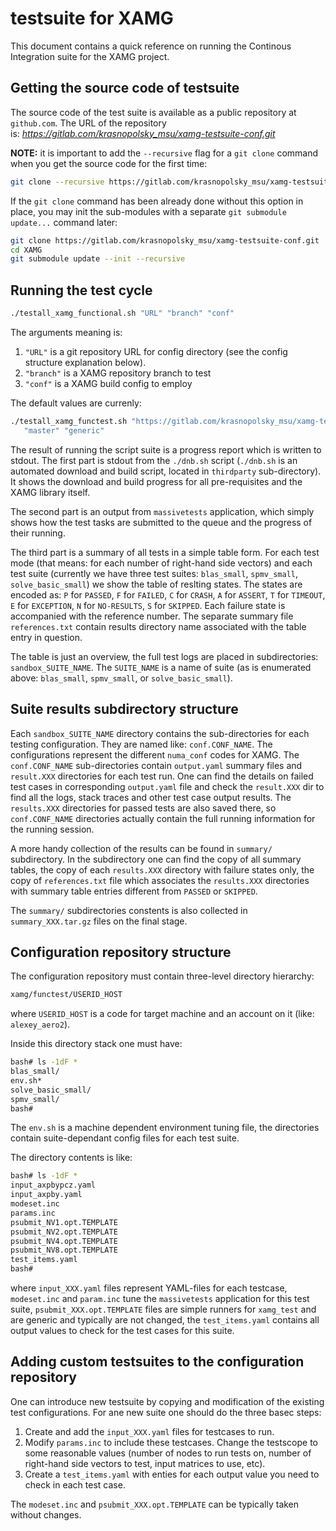 # testsuite for XAMG

This document contains a quick reference on running the Continous Integration suite for the XAMG project.

## Getting the source code of testsuite

The source code of the test suite is available as a public repository at `github.com`. The URL of the repository is:&nbsp;*https://gitlab.com/krasnopolsky_msu/xamg-testsuite-conf.git*

**NOTE:** it is important to add the `--recursive` flag for a `git clone` command when you get the source code
for the first time:

```bash
git clone --recursive https://gitlab.com/krasnopolsky_msu/xamg-testsuite-conf.git
```

If the `git clone` command has been already done without this option in place, you may init the sub-modules with a separate `git submodule update...` command later:

```bash
git clone https://gitlab.com/krasnopolsky_msu/xamg-testsuite-conf.git
cd XAMG
git submodule update --init --recursive
```

## Running the test cycle

```bash
./testall_xamg_functional.sh "URL" "branch" "conf"
```
The arguments meaning is:

1. `"URL"` is a git repository URL for config directory (see the config structure explanation below).
1. `"branch"` is a XAMG repository branch to test
1. `"conf"` is a XAMG build config to employ

The default values are currenly:

```bash
./testall_xamg_functest.sh "https://gitlab.com/krasnopolsky_msu/xamg-testsuite-conf.git" 
   "master" "generic"
```

The result of running the script suite is a progress report which is written to stdout. The first part is stdout from the `./dnb.sh` script (`./dnb.sh` is an automated download and build script, located in `thirdparty` sub-directory). It shows the download and build progress for all pre-requisites and the XAMG library itself.

The second part is an output from `massivetests` application, which simply shows how the test tasks are submitted to the queue and the progress of their running.

The third part is a summary of all tests in a simple table form. For each test mode (that means: for each number of right-hand side vectors) and each test suite (currently we have three test suites: `blas_small`, `spmv_small`, `solve_basic_small`) we show the table of reslting states. The states are encoded as: `P` for `PASSED`, `F` for `FAILED`, `C` for `CRASH`, `A` for `ASSERT`, `T` for `TIMEOUT`, `E` for `EXCEPTION`, `N` for `NO-RESULTS`, `S` for `SKIPPED`. Each failure state is accompanied with the reference number. The separate summary file `references.txt` contain results directory name associated with the table entry in question.

The table is just an overview, the full test logs are placed in subdirectories: `sandbox_SUITE_NAME`. The `SUITE_NAME` is a name of suite (as is enumerated above: `blas_small`, `spmv_small`, or `solve_basic_small`).

## Suite results subdirectory structure

Each `sandbox_SUITE_NAME` directory contains the sub-directories for each testing configuration. They are named like: `conf.CONF_NAME`. The configurations represent the different `numa_conf` codes for XAMG. The `conf.CONF_NAME` sub-directories contain `output.yaml` summary files and `result.XXX` directories for each test run. One can find the details on failed test cases in corresponding `output.yaml` file and check the `result.XXX` dir to find all the logs, stack traces and other test case output results. The `results.XXX` directories for passed tests are also saved there, so `conf.CONF_NAME` directories actually contain the full running information for the running session.

A more handy collection of the results can be found in `summary/` subdirectory. In the subdirectory one can find the copy of all summary tables, the copy of each `results.XXX` directory with failure states only, the copy of `references.txt` file which associates the `results.XXX` directories with summary table entries different from `PASSED` or `SKIPPED`.

The `summary/` subdirectories constents is also collected in `summary_XXX.tar.gz` files on the final stage.


## Configuration repository structure

The configuration repository must contain three-level directory hierarchy:

```bash
xamg/functest/USERID_HOST
```

where `USERID_HOST` is a code for target machine and an account on it (like: `alexey_aero2`).

Inside this directory stack one must have:
```bash
bash# ls -1dF *
blas_small/
env.sh*
solve_basic_small/
spmv_small/
bash#
```

The `env.sh` is a machine dependent environment tuning file, the directories contain suite-dependant config files for each test suite.

The directory contents is like:
```bash
bash# ls -1dF *
input_axpbypcz.yaml
input_axpby.yaml
modeset.inc
params.inc
psubmit_NV1.opt.TEMPLATE
psubmit_NV2.opt.TEMPLATE
psubmit_NV4.opt.TEMPLATE
psubmit_NV8.opt.TEMPLATE
test_items.yaml
bash#

```
where `input_XXX.yaml` files represent YAML-files for each testcase, `modeset.inc` and `param.inc` tune the `massivetests` application for this test suite, `psubmit_XXX.opt.TEMPLATE` files are simple runners for `xamg_test` and are generic and typically are not changed, the `test_items.yaml` contains all output values to check for the test cases for this suite. 

## Adding custom testsuites to the configuration repository

One can introduce new testsuite by copying and modification of the existing test configurations. For ane new suite one should do the three basec steps:
1. Create and add the `input_XXX.yaml` files for testcases to run.
1. Modify `params.inc` to include these testcases. Change the testscope to some reasonable values (number of nodes to run tests on, number of right-hand side vectors to test, input matrices to use, etc).
1. Create a `test_items.yaml` with enties for each output value you need to check in each test case.

The `modeset.inc` and `psubmit_XXX.opt.TEMPLATE` can be typically taken without changes.

